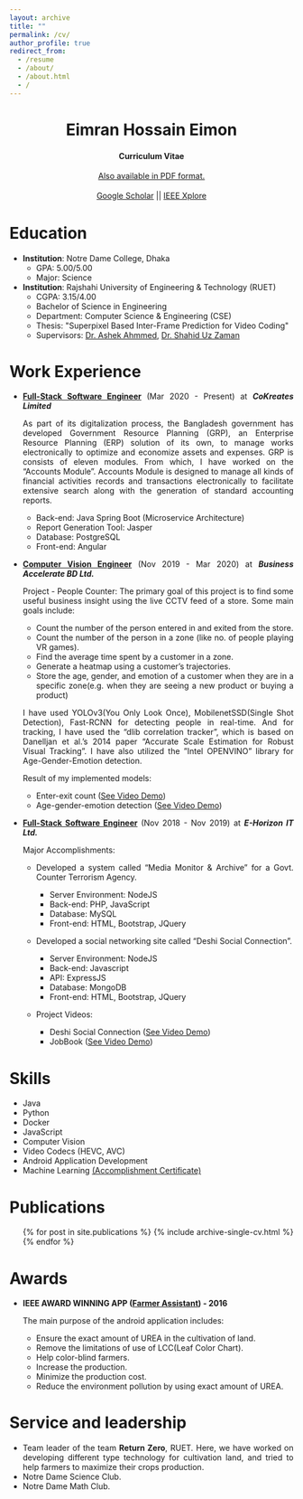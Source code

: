 ```yaml
---
layout: archive
title: ""
permalink: /cv/
author_profile: true
redirect_from:
  - /resume
  - /about/
  - /about.html
  - /
---
```



<h1 class="western" align="center"><b>Eimran Hossain Eimon</b></h1>
<p style="line-height: 1.5;" align="center"><span><b>Curriculum Vitae</b> </span></p>
<p style="line-height: 1.5;" align="center"><span><a target="_blank" href="/files/Academic_CV.pdf">Also available in PDF format.</a></span></p>
<p style="line-height: 1.5;" align="center"><span><a href="https://scholar.google.com/citations?user=NnT_iccAAAAJ&hl=en">Google Scholar</a> || <a href="https://ieeexplore.ieee.org/author/37087405667">IEEE Xplore</a></span></p>

<style>body {text-align: justify}</style>

Education
======
* **Institution**: Notre Dame College, Dhaka
    * GPA: 5.00/5.00
    * Major: Science
* **Institution**: Rajshahi University of Engineering & Technology (RUET)
    * CGPA: 3.15/4.00
    * Bachelor of Science in Engineering
    * Department: Computer Science & Engineering (CSE) 
    * Thesis: "Superpixel Based Inter-Frame Prediction for Video Coding"
    * Supervisors: [Dr. Ashek Ahmmed](https://scholar.google.com/citations?hl=en&user=inQobUgAAAAJ), [Dr. Shahid Uz Zaman](http://vu.edu.bd/cse/faculty-members/prof-drmd-shahid-uz-zaman) 

Work Experience
======
* <ins>**Full-Stack Software Engineer**</ins> (Mar 2020 - Present)
  at ***CoKreates Limited***
  
  As part of its digitalization process, the Bangladesh government has developed Government Resource Planning (GRP), an Enterprise Resource Planning (ERP) solution of its own, to manage works electronically to optimize and economize assets and expenses.
  GRP is consists of eleven modules. From which, I have worked on the “Accounts Module”. Accounts Module is designed to manage all kinds of financial activities records and transactions electronically to facilitate extensive search along with the generation of standard accounting reports.
  * Back-end: Java Spring Boot (Microservice Architecture)
  * Report Generation Tool: Jasper
  * Database: PostgreSQL
  * Front-end: Angular
  
* <ins>**Computer Vision Engineer**</ins> (Nov 2019 - Mar 2020)
at ***Business Accelerate BD Ltd.***

    Project - People Counter: 
    The primary goal of this project is to find some useful business insight using the live CCTV feed
    of a store. Some main goals include:
    * Count the number of the person entered in and exited from the store.
    * Count the number of the person in a zone (like no. of people playing VR games).
    * Find the average time spent by a customer in a zone.
    * Generate a heatmap using a customer’s trajectories.
    * Store the age, gender, and emotion of a customer when they are in a specific zone(e.g. when they are seeing
    a new product or buying a product)
    
    I have used YOLOv3(You Only Look Once), MobilenetSSD(Single Shot Detection), Fast-RCNN for detecting
    people in real-time. And for tracking, I have used the “dlib correlation tracker”, which is based on Danelljan et al.’s
    2014 paper “Accurate Scale Estimation for Robust Visual Tracking”. I have also utilized the ”Intel OPENVINO”
    library for Age-Gender-Emotion detection.
    
    Result of my implemented models:    
     * Enter-exit count ([See Video Demo](https://drive.google.com/file/d/1CND1PB-FXwI56t-QMHTwWrBS2JkZB3fV/view?usp=sharing))
     * Age-gender-emotion detection ([See Video Demo](https://drive.google.com/file/d/1vBAifjEJNkIMvB9441E-CiQxlowZpqXb/view))
 
 
 * <ins>**Full-Stack Software Engineer**</ins> (Nov 2018 - Nov 2019)
   at ***E-Horizon IT Ltd.***
   
    Major Accomplishments:
    * Developed a system called “Media Monitor & Archive” for a Govt. Counter Terrorism Agency.
        * Server Environment: NodeJS
        * Back-end: PHP, JavaScript
        * Database: MySQL
        * Front-end: HTML, Bootstrap, JQuery
        
    * Developed a social networking site called “Deshi Social Connection”.
        * Server Environment: NodeJS
        * Back-end: Javascript
        * API: ExpressJS
        * Database: MongoDB
        * Front-end: HTML, Bootstrap, JQuery
    
    * Project Videos:
        * Deshi Social Connection ([See Video Demo](https://www.youtube.com/watch?v=05wj2LMp2KA))
        * JobBook ([See Video Demo](https://www.youtube.com/watch?v=xT5ZjoOEMR8))
   
Skills
======
* Java
* Python
* Docker
* JavaScript
* Computer Vision
* Video Codecs (HEVC, AVC)
* Android Application Development
* Machine Learning [(Accomplishment Certificate)](https://www.coursera.org/account/accomplishments/certificate/8UC38U2GD7F4)


Publications
======
  <ul>{% for post in site.publications %}
    {% include archive-single-cv.html %}
  {% endfor %}</ul>
  
[comment]: <> (Talks)

[comment]: <> (======)

[comment]: <> (  <ul>{% for post in site.talks %})

[comment]: <> (    {% include archive-single-talk-cv.html %})

[comment]: <> (  {% endfor %}</ul>)
  


Awards
======
* **IEEE AWARD WINNING APP ([Farmer Assistant](https://sites.google.com/view/eimonportfolio/farmer-assistant)) - 2016**
 
    The main purpose of the android application includes:
    * Ensure the exact amount of UREA in the cultivation of land.
    * Remove the limitations of use of LCC(Leaf Color Chart).
    * Help color-blind farmers.
    * Increase the production.
    * Minimize the production cost.
    * Reduce the environment pollution by using exact amount of UREA.

Service and leadership
======
* Team leader of the team **Return Zero**, RUET. Here, we have worked on developing different 
type technology for cultivation land, and tried to help farmers to maximize their crops production.  
* Notre Dame Science Club.
* Notre Dame Math Club.
